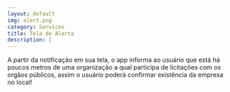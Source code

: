 ```yaml
---
layout: default
img: alert.png
category: Services
title: Tela de Alerta
description: |
---
```


  A partir da notifica&ccedil;&atilde;o em sua tela, o app informa ao usu&aacute;rio que est&aacute; h&aacute; poucos metros de uma 
  organiza&ccedil;&atilde;o a qual participa de licita&ccedil;&otilde;es com os org&atilde;os p&uacute;blicos, assim o usu&aacute;rio poder&aacute; confirmar 
  exist&ecirc;ncia  da empresa no local!

